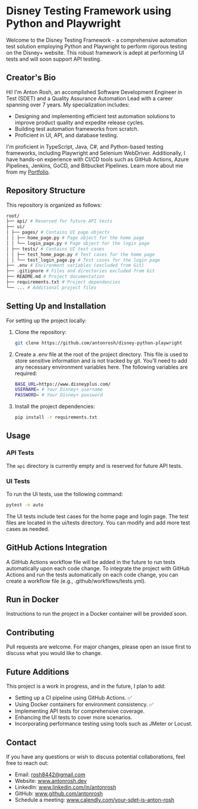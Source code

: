 # Disney Testing Framework using Python and Playwright

Welcome to the Disney Testing Framework - a comprehensive automation test solution employing Python and Playwright to perform rigorous testing on the Disney+ website. This robust framework is adept at performing UI tests and will soon support API testing.

## Creator's Bio

Hi! I'm Anton Rosh, an accomplished Software Development Engineer in Test (SDET) and a Quality Assurance Automation Lead with a career spanning over 7 years. My specialization includes:

- Designing and implementing efficient test automation solutions to improve product quality and expedite release cycles.
- Building test automation frameworks from scratch.
- Proficient in UI, API, and database testing.

I'm proficient in TypeScript, Java, C#, and Python-based testing frameworks, including Playwright and Selenium WebDriver. Additionally, I have hands-on experience with CI/CD tools such as GitHub Actions, Azure Pipelines, Jenkins, GoCD, and Bitbucket Pipelines. Learn more about me from my [Portfolio](https://antonrosh.dev).

## Repository Structure

This repository is organized as follows:

```bash
root/
├── api/ # Reserved for future API tests
├── ui/
│ ├── pages/ # Contains UI page objects
│ │ ├── home_page.py # Page object for the home page
│ │ └── login_page.py # Page object for the login page
│ ├── tests/ # Contains UI test cases
│ │ ├── test_home_page.py # Test cases for the home page
│ │ └── test_login_page.py # Test cases for the login page
├── .env # Environment variables (excluded from Git)
├── .gitignore # Files and directories excluded from Git
├── README.md # Project documentation
├── requirements.txt # Project dependencies
└── ... # Additional project files
```

## Setting Up and Installation

For setting up the project locally:

1. Clone the repository:

   ```bash
   git clone https://github.com/antonrosh/disney-python-playwright
   ```

2. Create a .env file at the root of the project directory. This file is used to store sensitive information and is not tracked by git. You'll need to add any necessary environment variables here. The following variables are required:

   ```bash
   BASE_URL=https://www.disneyplus.com/
   USERNAME= # Your Disney+ username
   PASSWORD= # Your Disney+ password
   ```

3. Install the project dependencies:

   ```bash
   pip install -r requirements.txt
   ```

## Usage

### API Tests

The `api` directory is currently empty and is reserved for future API tests.

### UI Tests

To run the UI tests, use the following command:

```bash
pytest -n auto
```

The UI tests include test cases for the home page and login page. The test files are located in the ui/tests directory. You can modify and add more test cases as needed.

## GitHub Actions Integration

A GitHub Actions workflow file will be added in the future to run tests automatically upon each code change. To integrate the project with GitHub Actions and run the tests automatically on each code change, you can create a workflow file (e.g., .github/workflows/tests.yml).

## Run in Docker

Instructions to run the project in a Docker container will be provided soon.

## Contributing

Pull requests are welcome. For major changes, please open an issue first to discuss what you would like to change.

## Future Additions

This project is a work in progress, and in the future, I plan to add:

- Setting up a CI pipeline using GitHub Actions. ✅
- Using Docker containers for environment consistency. ✅
- Implementing API tests for comprehensive coverage.
- Enhancing the UI tests to cover more scenarios.
- Incorporating performance testing using tools such as JMeter or Locust.

## Contact

If you have any questions or wish to discuss potential collaborations, feel free to reach out:

- Email: rosh8442@gmail.com
- Website: www.antonrosh.dev
- LinkedIn: www.linkedin.com/in/antonrosh
- GitHub: www.github.com/antonrosh
- Schedule a meeting: www.calendly.com/your-sdet-is-anton-rosh
